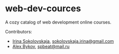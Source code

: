 # web-dev-cources
A cozy catalog of web development online courses.

Contributors:

- [Irina Sokolovskaja](http://github.com/ierhyna), sokolovskaja.irina@gmail.com
- [Alex Bykov](http://github.com/tomkallen), spbeat@mail.ru